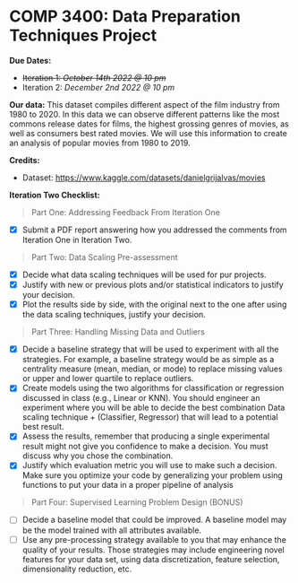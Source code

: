 # COMP 3400: Data Preparation Techniques Project

**Due Dates:**
  - ~~Iteration 1: *October 14th 2022 @ 10 pm*~~
  - Iteration 2: *December 2nd 2022 @ 10 pm*

**Our data:** 
This dataset compiles different aspect of the film industry from 1980 to 2020. In this data we can observe different patterns like the most commons release dates for films, the highest grossing genres of movies, as well as consumers best rated movies. We will use this information to create an analysis of popular movies from 1980 to 2019.

**Credits:**
- Dataset: https://www.kaggle.com/datasets/danielgrijalvas/movies

**Iteration Two Checklist:**

> Part One: Addressing Feedback From Iteration One
- [x] Submit a PDF report answering how you addressed the comments from Iteration One in Iteration Two.

> Part Two: Data Scaling Pre-assessment
- [x] Decide what data scaling techniques will be used for pur projects.
- [x] Justify with new or previous plots and/or statistical indicators to justify your decision.
- [x] Plot the results side by side, with the original next to the one after using the data scaling techniques, justify your decision.
 
 > Part Three: Handling Missing Data and Outliers
- [x] Decide a baseline strategy that will be used to experiment with all the strategies. For example, a baseline strategy would be as simple as a centrality measure (mean, median, or mode) to replace missing values or upper and lower quartile to replace outliers.
- [x] Create models using the two algorithms for classification or regression discussed
in class (e.g., Linear or KNN). You should engineer an experiment where you will be able
to decide the best combination Data scaling technique + (Classifier, Regressor) that will
lead to a potential best result. 
- [x] Assess the results, remember that producing a single experimental result might not give you confidence to make a decision. You must discuss why you chose the combination.
- [x] Justify which evaluation metric you will use to make such a decision.  Make sure
you optimize your code by generalizing your problem using functions to put your data in a
proper pipeline of analysis

 > Part Four: Supervised Learning Problem Design (BONUS)
- [ ] Decide a baseline model that could be improved. A baseline model may be the model
trained with all attributes available. 
- [ ] Use any pre-processing strategy available to you that may enhance the
quality of your results. Those strategies may include engineering novel features for your
data set, using data discretization, feature selection, dimensionality reduction, etc.
